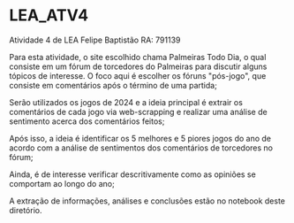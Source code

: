 # LEA_ATV4
Atividade 4 de LEA
Felipe Baptistão 
RA: 791139


Para esta atividade, o site escolhido chama Palmeiras Todo Dia, o qual consiste em um fórum de torcedores do Palmeiras para discutir alguns tópicos de interesse. O foco aqui é escolher os fóruns "pós-jogo", que consiste em comentários após o término de uma partida;

Serão utilizados os jogos de 2024 e a ideia principal é extrair os comentários de cada jogo via web-scrapping e realizar uma análise de sentimento acerca dos comentários feitos;

Após isso, a ideia é identificar os 5 melhores e 5 piores jogos do ano de acordo com a análise de sentimentos dos comentários de torcedores no fórum;

Ainda, é de interesse verificar descritivamente como as opiniões se comportam ao longo do ano;

A extração de informações, análises e conclusões estão no notebook deste diretório.
